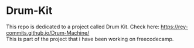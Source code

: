 # Drum-Kit
This repo is dedicated to a project called Drum Kit.
Check here: https://rey-commits.github.io/Drum-Machine/ <br>
This is part of the project that i have been working on freecodecamp.
 
